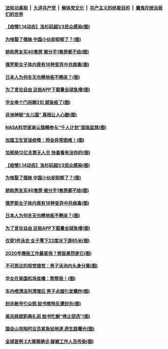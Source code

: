 

####  [法轮功真相](../../../../basic/blob/master/README.md?t=01150731) &nbsp;|&nbsp; [九评共产党](../../../../9ping.md/blob/master/README.md?t=01150731) &nbsp;|&nbsp; [解体党文化](../../../../jtdwh.md/blob/master/README.md?t=01150731)  &nbsp;|&nbsp; [共产主义的终极目的](../../../../gczydzjmd.md/blob/master/README.md?t=01150731) &nbsp;|&nbsp; [魔鬼在统治我们的世界](../../../../mgztzwmdsj.md/blob/master/README.md?t=01150731) 

#### [【疫情1.14动态】洛杉矶超1/3民众感染(图)](../pages/p3/958875.md?t=01150731) 

#### [为啥娶了俄妹 中国小伙却抑郁了？(图)](../pages/p3/959112.md?t=01150731) 

#### [她和男友买40套房 被分手1套房都不给(图)](../pages/p3/959028.md?t=01150731) 

#### [俄罗斯女子体内竟有18种变异中共病毒(图)](../pages/p3/959031.md?t=01150731) 

#### [日本人为何冬天也睡地板不睡床？(图)](../pages/p3/959014.md?t=01150731) 

#### [为了言论自由 这些APP下载量全球急增(图)](../pages/p3/959002.md?t=01150731) 

#### [华女串个门闲聊2句 就染疫了(图)](../pages/p3/959153.md?t=01150731) 

#### [非洲神秘“女儿国” 真相让人心酸(图)](../pages/p3/959131.md?t=01150731) 

#### [NASA科学家承认隐瞒参与“千人计划”面临监禁(图)](../pages/p3/959149.md?t=01150731) 

#### [加国卫生官谈疫情：将会异常困难！(图)](../pages/p3/959139.md?t=01150731) 

#### [加税局12亿支票无人兑 快查看有没你的(图)](../pages/p3/959138.md?t=01150731) 

#### [【疫情1.14动态】洛杉矶超1/3民众感染(图)](../pages/p3/958875.md?t=01150731) 

#### [为啥娶了俄妹 中国小伙却抑郁了？(图)](../pages/p3/959112.md?t=01150731) 

#### [她和男友买40套房 被分手1套房都不给(图)](../pages/p3/959028.md?t=01150731) 

#### [俄罗斯女子体内竟有18种变异中共病毒(图)](../pages/p3/959031.md?t=01150731) 

#### [日本人为何冬天也睡地板不睡床？(图)](../pages/p3/959014.md?t=01150731) 

#### [为了言论自由 这些APP下载量全球急增(图)](../pages/p3/959002.md?t=01150731) 

#### [仅穿1件泳衣 女子零下22度冰下游85米(图)](../pages/p3/959009.md?t=01150731) 

#### [2020年哪些工作最紧俏？榜首果然是它(图)](../pages/p3/958963.md?t=01150731) 

#### [不可思议的视觉错觉：男子泳池内头身分离(图)](../pages/p3/958922.md?t=01150731) 

#### [华女在美国机场哀嚎：帮帮我！(图)](../pages/p3/958917.md?t=01150731) 

#### [车内喷清洁剂清理后 男子点烟引发爆炸(图)](../pages/p3/958918.md?t=01150731) 

#### [封杀账号引众怒 脸书推特反遭封杀(图)](../pages/p3/958909.md?t=01150731) 

#### [美总统就职典礼前 脸书忙删“停止窃选”(图)](../pages/p3/958897.md?t=01150731) 

#### [国会山攻陷时议员紧急钻地道 逃生路曝光(图)](../pages/p3/958886.md?t=01150731) 

#### [全球首例 2大猩猩确诊 疑被工作人员传染(图)](../pages/p3/958879.md?t=01150731) 

